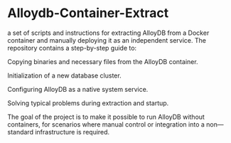# Alloydb-Container-Extract
a set of scripts and instructions for extracting AlloyDB from a Docker container and manually deploying it as an independent service. The repository contains a step-by-step guide to:

Copying binaries and necessary files from the AlloyDB container.

Initialization of a new database cluster.

Configuring AlloyDB as a native system service.

Solving typical problems during extraction and startup.

The goal of the project is to make it possible to run AlloyDB without containers, for scenarios where manual control or integration into a non—standard infrastructure is required.
